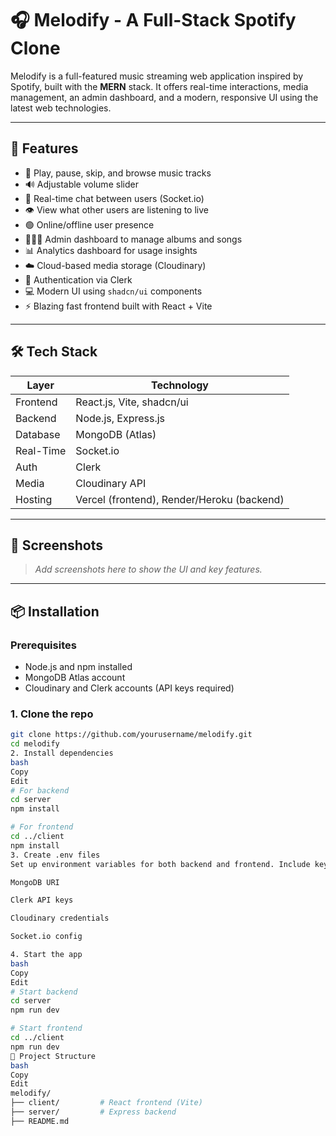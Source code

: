 # 🎧 Melodify - A Full-Stack Spotify Clone

Melodify is a full-featured music streaming web application inspired by Spotify, built with the **MERN** stack. It offers real-time interactions, media management, an admin dashboard, and a modern, responsive UI using the latest web technologies.

---

## 🚀 Features

- 🎵 Play, pause, skip, and browse music tracks  
- 🔊 Adjustable volume slider  
- 💬 Real-time chat between users (Socket.io)  
- 👁️ View what other users are listening to live  
- 🟢 Online/offline user presence  
- 👨🏼‍💼 Admin dashboard to manage albums and songs  
- 📊 Analytics dashboard for usage insights  
- ☁️ Cloud-based media storage (Cloudinary)  
- 🔐 Authentication via Clerk  
- 💻 Modern UI using `shadcn/ui` components  
- ⚡ Blazing fast frontend built with React + Vite

---

## 🛠 Tech Stack

| Layer       | Technology               |
|-------------|--------------------------|
| Frontend    | React.js, Vite, shadcn/ui |
| Backend     | Node.js, Express.js       |
| Database    | MongoDB (Atlas)           |
| Real-Time   | Socket.io                 |
| Auth        | Clerk                     |
| Media       | Cloudinary API            |
| Hosting     | Vercel (frontend), Render/Heroku (backend)

---

## 📸 Screenshots

> _Add screenshots here to show the UI and key features._

---

## 📦 Installation

### Prerequisites
- Node.js and npm installed
- MongoDB Atlas account
- Cloudinary and Clerk accounts (API keys required)

### 1. Clone the repo

```bash
git clone https://github.com/yourusername/melodify.git
cd melodify
2. Install dependencies
bash
Copy
Edit
# For backend
cd server
npm install

# For frontend
cd ../client
npm install
3. Create .env files
Set up environment variables for both backend and frontend. Include keys for:

MongoDB URI

Clerk API keys

Cloudinary credentials

Socket.io config

4. Start the app
bash
Copy
Edit
# Start backend
cd server
npm run dev

# Start frontend
cd ../client
npm run dev
📂 Project Structure
bash
Copy
Edit
melodify/
├── client/         # React frontend (Vite)
├── server/         # Express backend
├── README.md
